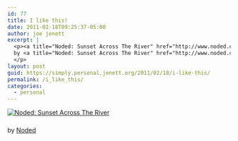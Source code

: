 ```yaml
---
id: 77
title: I like this!
date: 2011-02-18T09:25:37-05:00
author: joe jenett
excerpt: |
  <p><a title="Noded: Sunset Across The River" href="http://www.noded.com/noded/archives/003267.html"><p><img src="../images/noded_sunset.jpg" alt="Noded: Sunset Across The River" style="border:none;margin-bottom:9px;" /></a></p><p class="smaller">
  by <a title="Noded: Sunset Across The River" href="http://www.noded.com/noded/archives/003267.html">Noded</a>
  </p>
layout: post
guid: https://simply.personal.jenett.org/2011/02/18/i-like-this/
permalink: /i_like_this/
categories:
  - personal
---
```

<p><a title="Noded: Sunset Across The River" href="http://www.noded.com/noded/archives/003267.html"><img src="https://jenett.org/simply.personal/images/noded_sunset.jpg" alt="Noded: Sunset Across The River" style="border:none;margin-bottom:9px;"></a></p>
<p class="smaller">
by <a title="Noded: Sunset Across The River" href="http://www.noded.com/noded/archives/003267.html">Noded</a></p>